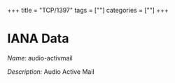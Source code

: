 +++
title = "TCP/1397"
tags = [""]
categories = [""]
+++

# IANA Data

_Name:_ audio-activmail

_Description:_ Audio Active Mail

